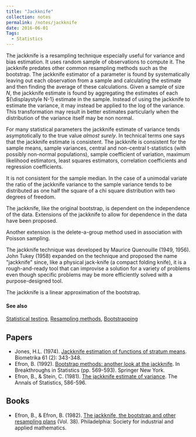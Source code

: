 ```yaml
---
title: "Jackknife"
collection: notes
permalink: /notes/jackknife
date: 2016-06-01
Tags:
  - Statistics
---
```


The jackknife is a resampling technique especially useful for variance and bias estimation. It uses random sample of observations to compute it. The jackknife predates other common resampling methods such as the bootstrap. The jackknife estimator of a parameter is found by systematically leaving out each observation from a sample and calculating the estimate and then finding the average of these calculations. Given a sample of size ${\displaystyle N}$, the jackknife estimate is found by aggregating the estimates of each ${\displaystyle N-1} estimate in the sample.
Instead of using the jackknife to estimate the variance, it may instead be applied to the log of the variance. This transformation may result in better estimates particularly when the distribution of the variance itself may be non normal.

For many statistical parameters the jackknife estimate of variance tends asymptotically to the true value *almost surely*. In technical terms one says that the jackknife estimate is consistent. The jackknife is consistent for the sample means, sample variances, central and non-central t-statistics (with possibly non-normal populations), sample coefficient of variation, maximum likelihood estimators, least squares estimators, correlation coefficients and regression coefficients.

It is not consistent for the sample median. In the case of a unimodal variate the ratio of the jackknife variance to the sample variance tends to be distributed as one half the square of a chi square distribution with two degrees of freedom.

The jackknife, like the original bootstrap, is dependent on the independence of the data. Extensions of the jackknife to allow for dependence in the data have been proposed.

Another extension is the delete-a-group method used in association with Poisson sampling.

The jackknife technique was developed by Maurice Quenouille (1949, 1956). John Tukey (1958) expanded on the technique and proposed the name "jackknife" since, like a physical jack-knife (a compact folding knife), it is a rough-and-ready tool that can improvise a solution for a variety of problems even though specific problems may be more efficiently solved with a purpose-designed tool.

The jackknife is a linear approximation of the bootstrap.


#### See also
[Statistical testing](/notes/statistical_testing), [Resampling methods](/notes/resampling_methods), [Bootstrapping](/notes/bootstrapping)




## Papers
* Jones, H.L. (1974). [Jackknife estimation of functions of stratum means](http://biomet.oxfordjournals.org/content/61/2/343.short). Biometrika 61 (2): 343-348.
* Efron, B. (1992). [Bootstrap methods: another look at the jackknife](http://projecteuclid.org/download/pdf_1/euclid.aos/1176344552). In Breakthroughs in Statistics (pp. 569-593). Springer New York.
* Efron, B., & Stein, C. (1981). [The jackknife estimate of variance](http://projecteuclid.org/download/pdf_1/euclid.aos/1176345462). The Annals of Statistics, 586-596.


## Books
* Efron, B., & Efron, B. (1982). [The jackknife, the bootstrap and other resampling plans](https://www.goodreads.com/book/show/2668500-the-jackknife-and-bootstrap) (Vol. 38). Philadelphia: Society for industrial and applied mathematics.


